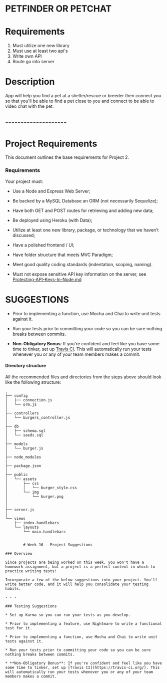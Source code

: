 # PETFINDER OR PETCHAT

# Requirements
1. Must utilize one new library
2. Must use at least two api's
3. Write own API
4. Route go into server

# Description
App will help you find a pet at a shelter/rescue or breeder then connect you so that you'll be able to find a pet close to you and connect to be able to video chat with the pet.

## -------------------- ##

# Project Requirements

This document outlines the base requirements for Project 2.

### Requirements

Your project must:

* Use a Node and Express Web Server;

* Be backed by a MySQL Database an ORM (not necessarily Sequelize);

* Have both GET and POST routes for retrieving and adding new data;

* Be deployed using Heroku (with Data);

* Utilize at least one new library, package, or technology that we haven’t discussed;

* Have a polished frontend / UI;

* Have folder structure that meets MVC Paradigm;

* Meet good quality coding standards (indentation, scoping, naming).

* Must not expose sensitive API key information on the server, see [Protecting-API-Keys-In-Node.md](../../../10-nodejs/03-Supplemental/Protecting-API-Keys-In-Node.md)



# SUGGESTIONS

* Prior to implementing a function, use Mocha and Chai to write unit tests against it.

* Run your tests prior to committing your code so you can be sure nothing breaks between commits.

* **Non-Obligatory Bonus**: If you're confident and feel like you have some time to tinker, set up [Travis CI](https://travis-ci.org/). This will automatically run your tests whenever you or any of your team members makes a commit. 

#### Directory structure

All the recommended files and directories from the steps above should look like the following structure:

```
.
├── config
│   ├── connection.js
│   └── orm.js
│ 
├── controllers
│   └── burgers_controller.js
│
├── db
│   ├── schema.sql
│   └── seeds.sql
│
├── models
│   └── burger.js
│ 
├── node_modules
│ 
├── package.json
│
├── public
│   └── assets
│       ├── css
│       │   └── burger_style.css
│       └── img
│           └── burger.png
│   
│
├── server.js
│
└── views
    ├── index.handlebars
    └── layouts
        └── main.handlebars


        # Week 16 - Project Suggestions

### Overview

Since projects are being worked on this week, you won't have a homework assignment, but a project is a perfect context in which to practice writing tests! 

Incorporate a few of the below suggestions into your project. You'll write better code, and it will help you consolidate your testing habits.

- - -

### Testing Suggestions

* Set up Karma so you can run your tests as you develop.

* Prior to implementing a feature, use Nightmare to write a functional test for it.

* Prior to implementing a function, use Mocha and Chai to write unit tests against it.

* Run your tests prior to committing your code so you can be sure nothing breaks between commits.

* **Non-Obligatory Bonus**: If you're confident and feel like you have some time to tinker, set up [Travis CI](https://travis-ci.org/). This will automatically run your tests whenever you or any of your team members makes a commit. 